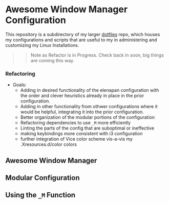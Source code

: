 # Awesome Window Manager Configuration

This repository is a subdirectory of my larger [dotfiles](https://github.com/Thomashighbaugh/dotfiles) repo, which houses my configurations and scripts that are useful to my in administering and customizing my Linux Installations.

> > Note as Refactor is in Progress. Check back in soon, big things are coming this way.

### Refactoring

- Goals:
  - Adding in desired functionality of the elenapan configuration with the order and clever heuristics already in place in the prior configuration.
  - Adding in other functionality from othwer configurations where it would be helpful, integrating it into the prior configuration.
  - Better organization of the modular portions of the configuration
  - Refactoring dependencies to use `_M` more efficiently
  - Linting the parts of the config that are suboptimal or ineffective
  - making keybindings more consistent with i3 configuration
  - further integration of Vice color scheme vis-a-vis my .Xresources.d/color colors

## Awesome Window Manager

## Modular Configuration

## Using the `_M` Function
